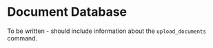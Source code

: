 # Document Database

To be written - should include information about the `upload_documents` 
command.

